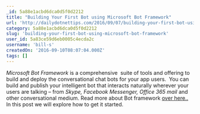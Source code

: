 ```yaml
---
_id: 5a88e1acbd6dca0d5f0d2212
title: "Building Your First Bot using Microsoft Bot Framework"
url: 'http://dailydotnettips.com/2016/09/07/building-your-first-bot-using-microsoft-bot-framework/'
category: 5a88e1acbd6dca0d5f0d2212
slug: 'building-your-first-bot-using-microsoft-bot-framework'
user_id: 5a83ce59d6eb0005c4ecda2c
username: 'bill-s'
createdOn: '2016-09-10T08:07:04.000Z'
tags: []
---
```


<em>Microsoft Bot Framework</em> is a comprehensive  suite of tools and offering to build and deploy the conversational chat bots for your app users.  You can build and publish your intelligent bot that interacts naturally wherever your users are talking – from <em>Skype, Facebook Messenger, Office 365</em> <em>mail</em> and other conversational medium. Read more about Bot framework <a href="https://dev.botframework.com/" target="_blank">over here..</a>  In this post we will explore how to get it started.
